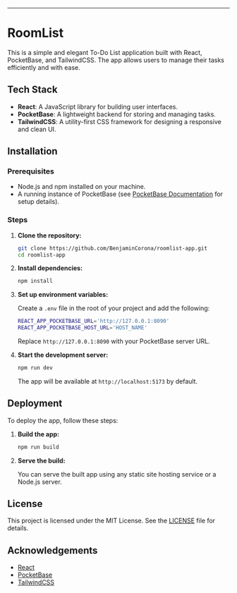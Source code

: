 
---

# RoomList

This is a simple and elegant To-Do List application built with React, PocketBase, and TailwindCSS. The app allows users to manage their tasks efficiently and with ease.

## Tech Stack

- **React**: A JavaScript library for building user interfaces.
- **PocketBase**: A lightweight backend for storing and managing tasks.
- **TailwindCSS**: A utility-first CSS framework for designing a responsive and clean UI.

## Installation

### Prerequisites

- Node.js and npm installed on your machine.
- A running instance of PocketBase (see [PocketBase Documentation](https://pocketbase.io/docs/) for setup details).

### Steps

1. **Clone the repository:**

   ```bash
   git clone https://github.com/BenjaminCorona/roomlist-app.git
   cd roomlist-app
   ```

2. **Install dependencies:**

   ```bash
   npm install
   ```

3. **Set up environment variables:**

   Create a `.env` file in the root of your project and add the following:

   ```bash
   REACT_APP_POCKETBASE_URL='http://127.0.0.1:8090'
   REACT_APP_POCKETBASE_HOST_URL='HOST_NAME'
   
   ```

   Replace `http://127.0.0.1:8090` with your PocketBase server URL.

4. **Start the development server:**

   ```bash
   npm run dev
   ```

   The app will be available at `http://localhost:5173` by default.

## Deployment

To deploy the app, follow these steps:

1. **Build the app:**

   ```bash
   npm run build
   ```

2. **Serve the build:**

   You can serve the built app using any static site hosting service or a Node.js server.

## License

This project is licensed under the MIT License. See the [LICENSE](LICENSE) file for details.

## Acknowledgements

- [React](https://reactjs.org/)
- [PocketBase](https://pocketbase.io/)
- [TailwindCSS](https://tailwindcss.com/)

